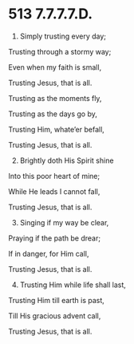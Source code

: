 # 513 7.7.7.7.D.

1.  Simply trusting every day;

Trusting through a stormy way;

Even when my faith is small,

Trusting Jesus, that is all.

Trusting as the moments fly,

Trusting as the days go by,

Trusting Him, whate’er befall,

Trusting Jesus, that is all.

2.  Brightly doth His Spirit shine

Into this poor heart of mine;

While He leads I cannot fall,

Trusting Jesus, that is all.

3.  Singing if my way be clear,

Praying if the path be drear;

If in danger, for Him call,

Trusting Jesus, that is all.

4.  Trusting Him while life shall last,

Trusting Him till earth is past,

Till His gracious advent call,

Trusting Jesus, that is all.

